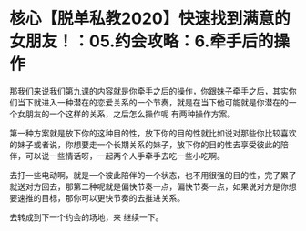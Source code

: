 # 核心【脱单私教2020】快速找到满意的女朋友！：05.约会攻略：6.牵手后的操作

那我们来说我们第九课的内容就是你牵手之后的操作，你跟妹子牵手之后，其实你们当下就进入一种潜在的恋爱关系的一个节奏，就是在当下他可能就是你潜在的一个女朋友的一个这样的关系，之后怎么操作呢 有两种操作方案。

第一种方案就是放下你的这种目的性，放下你的目的性就比如说对那些你比较喜欢的妹子或者说，你想要走一个长期关系的妹子，放下你的目的性去享受彼此的陪伴，可以说一些情话呀，一起两个人手牵手去吃一些小吃啊。

去打一些电动啊，就是一个彼此陪伴的一个状态，也不用很强的目的性，完了累了就送对方回去，那第二种呢就是偏快节奏一点，偏快节奏一点，如果说对方是你想要速推的目标，那你可以更快节奏的去推进关系。

去转成到下一个约会的场地，来 继续一下。